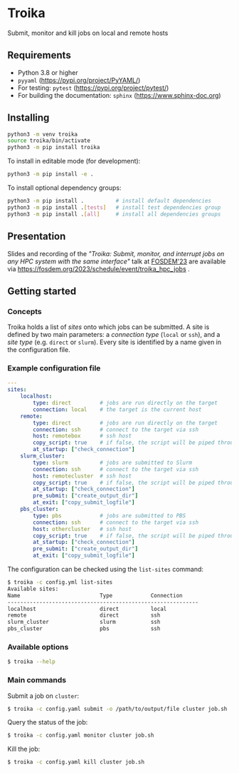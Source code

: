 # Troika

Submit, monitor and kill jobs on local and remote hosts

## Requirements

* Python 3.8 or higher
* `pyyaml` (https://pypi.org/project/PyYAML/)
* For testing: `pytest` (https://pypi.org/project/pytest/)
* For building the documentation: ``sphinx`` (https://www.sphinx-doc.org)

## Installing

```bash
python3 -m venv troika
source troika/bin/activate
python3 -m pip install troika
```

To install in editable mode (for development):

```bash
python3 -m pip install -e .
```

To install optional dependency groups:

```bash
python3 -m pip install .          # install default dependencies
python3 -m pip install .[tests]   # install test dependencies group
python3 -m pip install .[all]     # install all dependencies groups
```

## Presentation

Slides and recording of the *"Troika: Submit, monitor, and interrupt jobs on any HPC system with the same interface"*
talk at [FOSDEM'23](https://fosdem.org/2023) are available via https://fosdem.org/2023/schedule/event/troika_hpc_jobs .

## Getting started

### Concepts

Troika holds a list of *sites* onto which jobs can be submitted. A site is
defined by two main parameters: a *connection type* (`local` or `ssh`), and a
*site type* (e.g. `direct` or `slurm`). Every site is identified by a name
given in the configuration file.

### Example configuration file

```yaml
---
sites:
    localhost:
        type: direct         # jobs are run directly on the target
        connection: local    # the target is the current host
    remote:
        type: direct         # jobs are run directly on the target
        connection: ssh      # connect to the target via ssh
        host: remotebox      # ssh host
        copy_script: true    # if false, the script will be piped through ssh
        at_startup: ["check_connection"]
    slurm_cluster:
        type: slurm          # jobs are submitted to Slurm
        connection: ssh      # connect to the target via ssh
        host: remotecluster  # ssh host
        copy_script: true    # if false, the script will be piped through ssh
        at_startup: ["check_connection"]
        pre_submit: ["create_output_dir"]
        at_exit: ["copy_submit_logfile"]
    pbs_cluster:
        type: pbs            # jobs are submitted to PBS
        connection: ssh      # connect to the target via ssh
        host: othercluster   # ssh host
        copy_script: true    # if false, the script will be piped through ssh
        at_startup: ["check_connection"]
        pre_submit: ["create_output_dir"]
        at_exit: ["copy_submit_logfile"]
```

The configuration can be checked using the `list-sites` command:

```bash
$ troika -c config.yml list-sites
Available sites:
Name                         Type            Connection
------------------------------------------------------------
localhost                    direct          local
remote                       direct          ssh
slurm_cluster                slurm           ssh
pbs_cluster                  pbs             ssh
```

### Available options

```bash
$ troika --help
```

### Main commands

Submit a job on `cluster`:

```bash
$ troika -c config.yaml submit -o /path/to/output/file cluster job.sh
```

Query the status of the job:

```bash
$ troika -c config.yaml monitor cluster job.sh
```

Kill the job:

```bash
$ troika -c config.yaml kill cluster job.sh
```

